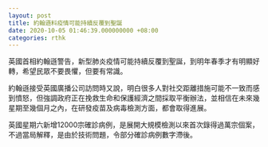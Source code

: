 ```yaml
---
layout: post
title: 約翰遜料疫情可能持續反覆到聖誕
date: 2020-10-05 01:46:39.000000000 +08:00
categories: rthk
---
```


英國首相約翰遜警告，新型肺炎疫情可能持續反覆到聖誕，到明年春季才有明顯好轉，希望民眾不要畏懼，但要有常識。

約翰遜接受英國廣播公司訪問時又說，明白很多人對社交距離措施可能不一致而感到憤怒，但強調政府正在挽救生命和保護經濟之間採取平衡辦法，並相信在未來幾星期至幾個月之內，在研發疫苗及病毒檢測方面，都會取得進展。

英國星期六新增12000宗確診病例，是展開大規模檢測以來首次錄得過萬宗個案，不過當局解釋，是由於技術問題，令部分確診病例數字滯後。
